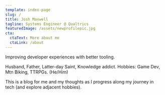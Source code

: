 ```yaml
---
template: index-page
slug: /
title: Josh Maxwell
tagline: Systems Engineer @ Qualtrics
featuredImage: /assets/newprofilepic.jpg
cta:
  ctaText: More about me
  ctaLink: /about
---
```

Improving developer experiences with better tooling.

Husband, Father, Latter-day Saint, Knowledge addict. Hobbies: Game Dev, Mtn Biking, TTRPGs. (He/Him)  

This is a blog for me and my thoughts as I progress along my journey in tech (and explore adjacent hobbies).